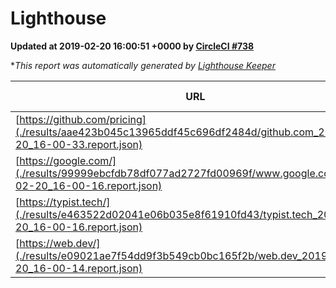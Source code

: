 
# Lighthouse

**Updated at 2019-02-20 16:00:51 +0000 by [CircleCI #738](https://circleci.com/gh/ItinerisLtd/lighthouse-keeper-example/738)**

**This report was automatically generated by [Lighthouse Keeper](https://github.com/itinerisltd/lighthouse-keeper)*

| URL | Performance | Accessibility | Best Practices | SEO | PWA | Updated At |
| --- | --- | --- | --- | --- | --- | --- |
| [https://github.com/pricing](./results/aae423b045c13965ddf45c696df2484d/github.com_2019-02-20_16-00-33.report.json) | 0.68 | 0.89 | 0.93 | 0.9 | 0.58 | 2019-02-20T16:00:33.662Z |
| [https://google.com/](./results/99999ebcfdb78df077ad2727fd00969f/www.google.com_2019-02-20_16-00-16.report.json) | 0.95 | 0.71 | 0.93 | 0.8 | 0.58 | 2019-02-20T16:00:16.926Z |
| [https://typist.tech/](./results/e463522d02041e06b035e8f61910fd43/typist.tech_2019-02-20_16-00-16.report.json) | 1 |  |  |  |  | 2019-02-20T16:00:16.971Z |
| [https://web.dev/](./results/e09021ae7f54dd9f3b549cb0bc165f2b/web.dev_2019-02-20_16-00-14.report.json) | 0.91 | 0.93 | 1 | 0.91 | 1 | 2019-02-20T16:00:14.496Z |
